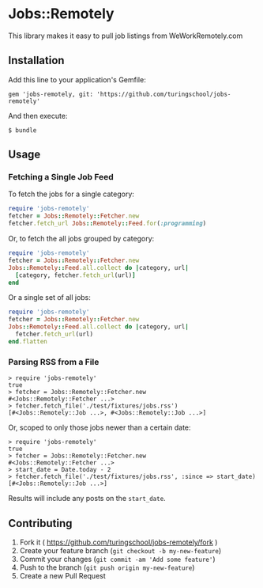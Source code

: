 # Jobs::Remotely

This library makes it easy to pull job listings from WeWorkRemotely.com

## Installation

Add this line to your application's Gemfile:

    gem 'jobs-remotely, git: 'https://github.com/turingschool/jobs-remotely'

And then execute:

    $ bundle

## Usage

### Fetching a Single Job Feed

To fetch the jobs for a single category:

```ruby
require 'jobs-remotely'
fetcher = Jobs::Remotely::Fetcher.new
fetcher.fetch_url Jobs::Remotely::Feed.for(:programming)
```

Or, to fetch the all jobs grouped by category:

```ruby
require 'jobs-remotely'
fetcher = Jobs::Remotely::Fetcher.new
Jobs::Remotely::Feed.all.collect do |category, url|
  [category, fetcher.fetch_url(url)]
end
```

Or a single set of all jobs:

```ruby
require 'jobs-remotely'
fetcher = Jobs::Remotely::Fetcher.new
Jobs::Remotely::Feed.all.collect do |category, url|
  fetcher.fetch_url(url)
end.flatten
```

### Parsing RSS from a File

```
> require 'jobs-remotely'
true
> fetcher = Jobs::Remotely::Fetcher.new
#<Jobs::Remotely::Fetcher ...>
> fetcher.fetch_file('./test/fixtures/jobs.rss')
[#<Jobs::Remotely::Job ...>, #<Jobs::Remotely::Job ...>]
```

Or, scoped to only those jobs newer than a certain date:

```
> require 'jobs-remotely'
true
> fetcher = Jobs::Remotely::Fetcher.new
#<Jobs::Remotely::Fetcher ...>
> start_date = Date.today - 2
> fetcher.fetch_file('./test/fixtures/jobs.rss', :since => start_date)
[#<Jobs::Remotely::Job ...>]
```

Results will include any posts on the `start_date`.

## Contributing

1. Fork it ( https://github.com/turingschool/jobs-remotely/fork )
2. Create your feature branch (`git checkout -b my-new-feature`)
3. Commit your changes (`git commit -am 'Add some feature'`)
4. Push to the branch (`git push origin my-new-feature`)
5. Create a new Pull Request
